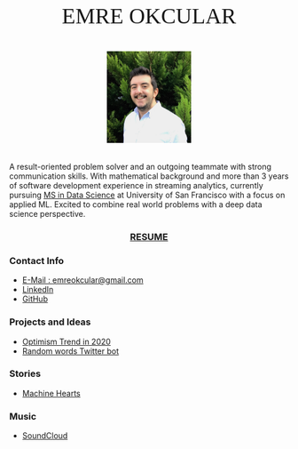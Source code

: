 <p style="text-align: center;font-size:40px;font-family:Times">EMRE OKCULAR</p>

<center><img src="/resources/emre_kare.jpg" width="30%" and height="30%"></center>
<br style="line-height: 5px"/>
<!---Emre Okcular Personal Website
=======--->

A result-oriented problem solver and an outgoing teammate with strong communication skills. With mathematical background and more than 3 years of software development experience in streaming analytics, currently pursuing [MS in Data Science](https://www.usfca.edu/arts-sciences/graduate-programs/data-science) at University of San Francisco with a focus on applied ML. Excited to combine real world problems with a deep data science perspective. 

<h3 align="center"><a href="/resources/Emre_Okcular-Resume.pdf">RESUME</a></h3>

### Contact Info

* [E-Mail : emreokcular@gmail.com](mailto:emreokcular@gmail.com)
* [LinkedIn](https://www.linkedin.com/in/emreokcular)
* [GitHub](https://github.com/emreokcular)

### Projects and Ideas
* [Optimism Trend in 2020](/projects/2020.md)
* [Random words Twitter bot](/projects/kelimebot.md)

### Stories
* [Machine Hearts](/stories/machine_hearts.md)

### Music
* [SoundCloud](https://soundcloud.com/emreokcular)

